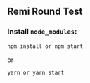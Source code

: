 ## Remi Round Test

### Install `node_modules`:

```bash
npm install or npm start
```

or

```bash
yarn or yarn start
```
